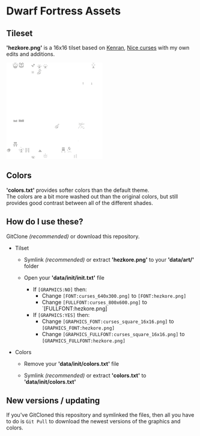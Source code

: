 # Dwarf Fortress Assets

## Tileset
**'hezkore.png'** is a 16x16 tilset based on [Kenran](http://dwarffortresswiki.org/index.php/File:Kenran.png), [Nice curses](http://dwarffortresswiki.org/index.php/File:Nice_curses_12x12.png) with my own edits and additions.

![tileset preview](https://github.com/Hezkore/Dwarf-Fortress-Assets/blob/master/hezkore.png?raw=true)

## Colors
**'colors.txt'** provides softer colors than the default theme. \
The colors are a bit more washed out than the original colors, but still provides good contrast between all of the different shades.

## How do I use these?
GitClone *(recommended)* or download this repository.
* Tilset
	* Symlink *(recommended)* or extract **'hezkore.png'** to your **'data/art/'** folder
	
	* Open your **'data/init/init.txt'** file
		* If `[GRAPHICS:NO]` then:
			* Change `[FONT:curses_640x300.png]` to `[FONT:hezkore.png]`
			* Change `[FULLFONT:curses_800x600.png]` to `[FULLFONT:hezkore.png]
		* If `[GRAPHICS:YES]` then:
			* Change `[GRAPHICS_FONT:curses_square_16x16.png]` to `[GRAPHICS_FONT:hezkore.png]`
			* Change `[GRAPHICS_FULLFONT:curses_square_16x16.png]` to `[GRAPHICS_FULLFONT:hezkore.png]`

* Colors
	* Remove your **'data/init/colors.txt'** file
	
	* Symlink *(recommended)* or extract **'colors.txt'** to **'data/init/colors.txt'**

## New versions / updating
If you've GitCloned this repository and symlinked the files, then all you have to do is `Git Pull` to download the newest versions of the graphics and colors.